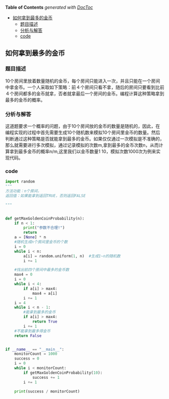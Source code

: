 <!-- START doctoc generated TOC please keep comment here to allow auto update -->
<!-- DON'T EDIT THIS SECTION, INSTEAD RE-RUN doctoc TO UPDATE -->
**Table of Contents**  *generated with [DocToc](https://github.com/thlorenz/doctoc)*

- [如何拿到最多的金币](#%E5%A6%82%E4%BD%95%E6%8B%BF%E5%88%B0%E6%9C%80%E5%A4%9A%E7%9A%84%E9%87%91%E5%B8%81)
  - [题目描述](#%E9%A2%98%E7%9B%AE%E6%8F%8F%E8%BF%B0)
  - [分析与解答](#%E5%88%86%E6%9E%90%E4%B8%8E%E8%A7%A3%E7%AD%94)
  - [code](#code)

<!-- END doctoc generated TOC please keep comment here to allow auto update -->

## 如何拿到最多的金币

### 题目描述 

10个房间里放着数量随机的金币，每个房间只能进入一次，并且只能在一个房间中拿金币。一个人采取如下策略：前４个房间只看不拿，随后的房间只要看到比前４个房间都多的金币就拿，否者就拿最后一个房间的金币。编程计算这种策略拿到最多的金币的概率。

### 分析与解答 

这道题要求一个概率的问题，由于10个房间放的金币的数量是随机的，因此，在编程实现的过程中首先需要生成10个随机数来模拟10个房间里金币的数量。然后判断通过这种策略是否就能拿到最多的金币。如果仅仅通过一次模拟是不准确的，那么就需要进行多次模拟，通过记录模拟的次数m,拿到最多的金币次数n，从而计算拿到最多金币的概率n/m,这里我们以金币数量$1~10$，模拟次数1000次为例来实现代码。

### code

```python
import random
"""
方法功能：n个房间，
返回值：如果能拿到返回TRUE，否则返回FALSE

"""


def getMaxGoldenCoinProbability(n):
    if n < 1:
        print("参数不合理!")
        return
    a = [None] * n
    #随机生成n个房间里金币的个数
    i = 0
    while i < n:
        a[i] = random.uniform(1, n)  #生成1~n的随机数
        i += 1

    #找出前四个房间中最多的金币数
    max4 = 0
    i = 0
    while i < 4:
        if a[i] > max4:
            max4 = a[i]
        i += 1
    i = 4
    while i < n - 1:
        #能拿到最多的金币
        if a[i] > max4:
            return True
        i += 1
    #不能拿到最多得金币
    return False


if __name__ == "__main__":
    monitorCount = 1000
    success = 0
    i = 0
    while i < monitorCount:
        if getMaxGoldenCoinProbability(10):
            success += 1
        i += 1

    print(success / monitorCount)
```

